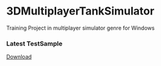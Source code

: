 # 3DMultiplayerTankSimulator
Training Project in multiplayer simulator genre for Windows

### Latest TestSample
[Download](https://github.com/Krusnik777/3DMultiplayerTankSimulator/releases/tag/0.3)